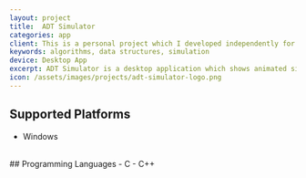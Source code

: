 ```yaml
---
layout: project
title:  ADT Simulator
categories: app
client: This is a personal project which I developed independently for the Data Structures and Algorithms course during my <a href="/resume/bese/">undergraduate studies</a> at NUST.
keywords: algorithms, data structures, simulation
device: Desktop App
excerpt: ADT Simulator is a desktop application which shows animated simulations of various data structures, and algorithms for searching and sorting.
icon: /assets/images/projects/adt-simulator-logo.png
---
```



## Supported Platforms
- Windows

<br>
## Programming Languages
- C
- C++
